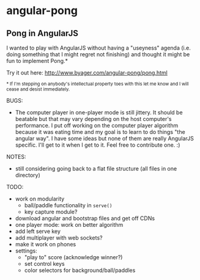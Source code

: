 # angular-pong
## Pong in AngularJS

I wanted to play with AngularJS without having a "useyness" agenda (i.e. doing something that I might regret not finishing) and thought it might be fun to implement Pong.\*

Try it out here: http://www.byager.com/angular-pong/pong.html

<sub>\* If I'm stepping on anybody's intellectual property toes with this let me know and I will cease and desist immediately.</sub>

BUGS:
- The computer player in one-player mode is still jittery. It should be beatable but that may vary depending on the host computer's performance. I put off working on the computer player algorithm because it was eating time and my goal is to learn to do things "the angular way". I have some ideas but none of them are really AngularJS specific. I'll get to it when I get to it. Feel free to contribute one. :)

NOTES:

- still considering going back to a flat file structure (all files in one directory)

TODO:

- work on modularity
  - ball/paddle functionality in `serve()`
  - key capture module?
- download angular and bootstrap files and get off CDNs
- one player mode: work on better algorithm
- add left serve key
- add multiplayer with web sockets?
- make it work on phones
- settings:
  - "play to" score (acknowledge winner?)
  - set control keys
  - color selectors for background/ball/paddles

